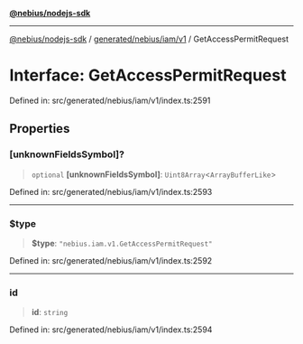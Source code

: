 [**@nebius/nodejs-sdk**](../../../../../README.md)

***

[@nebius/nodejs-sdk](../../../../../README.md) / [generated/nebius/iam/v1](../README.md) / GetAccessPermitRequest

# Interface: GetAccessPermitRequest

Defined in: src/generated/nebius/iam/v1/index.ts:2591

## Properties

### \[unknownFieldsSymbol\]?

> `optional` **\[unknownFieldsSymbol\]**: `Uint8Array`\<`ArrayBufferLike`\>

Defined in: src/generated/nebius/iam/v1/index.ts:2593

***

### $type

> **$type**: `"nebius.iam.v1.GetAccessPermitRequest"`

Defined in: src/generated/nebius/iam/v1/index.ts:2592

***

### id

> **id**: `string`

Defined in: src/generated/nebius/iam/v1/index.ts:2594
